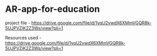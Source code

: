# AR-app-for-education
project file - https://drive.google.com/file/d/1yqU2vwdX6XMmVGQR8k-5UJPVZiK2Z3Ws/view?pli=1

Resources used - https://drive.google.com/file/d/1yqU2vwdX6XMmVGQR8k-5UJPVZiK2Z3Ws/view?pli=1
